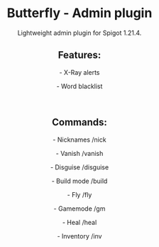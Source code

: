 <h1 align="center">Butterfly - Admin plugin</h1>
<p align="center">Lightweight admin plugin for Spigot 1.21.4.</p>

<div align="center">    <h2>Features:</h2>
    <p>- X-Ray alerts</p>
    <p>- Word blacklist</p>
    <br>
    <h2>Commands:</h2>
    <p>- Nicknames /nick</p>
    <p>- Vanish /vanish</p>
    <p>- Disguise /disguise</p>
    <p>- Build mode /build</p>
    <p>- Fly /fly</p>
    <p>- Gamemode /gm</p>
    <p>- Heal /heal</p>
    <p>- Inventory /inv</p>
</div>
